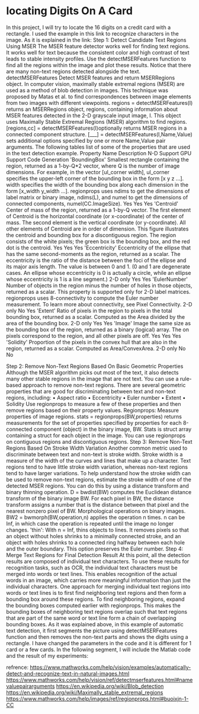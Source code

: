 # locating Digits On A Card
In this project, I will try to locate the 16 digits on a credit card with a rectangle. I used the example in this link  to recognize characters in the image. As it is explained in the link:
Step 1: Detect Candidate Text Regions Using MSER
The MSER feature detector works well for finding text regions. It works well for text because the consistent color and high contrast of text leads to stable intensity profiles.
Use the detectMSERFeatures function to find all the regions within the image and plot these results. Notice that there are many non-text regions detected alongside the text.
detectMSERFeatures
Detect MSER features and return MSERRegions object. 
In computer vision, maximally stable extremal regions (MSER) are used as a method of blob detection  in images. This technique was proposed by Matas et al. to find correspondences between image elements from two images with different viewpoints. 
regions = detectMSERFeatures(I) returns an MSERRegions object, regions, containing information about MSER features detected in the 2-D grayscale input image, I. This object uses Maximally Stable Extremal Regions (MSER) algorithm to find regions.
[regions,cc] = detectMSERFeatures(I)optionally returns MSER regions in a connected component structure.
[___] = detectMSERFeatures(I,Name,Value) sets additional options specified by one or more Name,Value pair arguments.
The following tables list of some of the properties that are used in the text detection example.
Property Name	Description	N-D Support	GPU Support	Code Generation
'BoundingBox'	Smallest rectangle containing the region, returned as a 1-by-Q*2 vector, where Q is the number of image dimensions. For example, in the vector [ul_corner width], ul_corner specifies the upper-left corner of the bounding box in the form [x y z ...]. width specifies the width of the bounding box along each dimension in the form [x_width y_width ...]. regionprops uses ndims to get the dimensions of label matrix or binary image, ndims(L), and numel to get the dimensions of connected components, numel(CC.ImageSize).	Yes	Yes	Yes
'Centroid'	Center of mass of the region, returned as a 1-by-Q vector. The first element of Centroid is the horizontal coordinate (or x-coordinate) of the center of mass. The second element is the vertical coordinate (or y-coordinate). All other elements of Centroid are in order of dimension. This figure illustrates the centroid and bounding box for a discontiguous region. The region consists of the white pixels; the green box is the bounding box, and the red dot is the centroid.	Yes	Yes	Yes
'Eccentricity'	Eccentricity of the ellipse that has the same second-moments as the region, returned as a scalar. The eccentricity is the ratio of the distance between the foci of the ellipse and its major axis length. The value is between 0 and 1. (0 and 1 are degenerate cases. An ellipse whose eccentricity is 0 is actually a circle, while an ellipse whose eccentricity is 1 is a line segment.)	2-D only	Yes	Yes
'EulerNumber'	Number of objects in the region minus the number of holes in those objects, returned as a scalar. This property is supported only for 2-D label matrices. regionprops uses 8-connectivity to compute the Euler number measurement. To learn more about connectivity, see Pixel Connectivity.
2-D only	No	Yes
'Extent'	Ratio of pixels in the region to pixels in the total bounding box, returned as a scalar. Computed as the Area divided by the area of the bounding box.	2-D only	Yes	Yes
'Image'	Image the same size as the bounding box of the region, returned as a binary (logical) array. The on pixels correspond to the region, and all other pixels are off.	Yes	Yes	Yes
'Solidity'	Proportion of the pixels in the convex hull that are also in the region, returned as a scalar. Computed as Area/ConvexArea.	2-D only	No	No

Step 2: Remove Non-Text Regions Based On Basic Geometric Properties
Although the MSER algorithm picks out most of the text, it also detects many other stable regions in the image that are not text. You can use a rule-based approach to remove non-text regions. 
There are several geometric properties that are good for discriminating between text and non-text regions, including:
•	Aspect ratio
•	Eccentricity
•	Euler number
•	Extent
•	Solidity
Use regionprops to measure a few of these properties and then remove regions based on their property values.
Regionprops: Measure properties of image regions.
stats = regionprops(BW,properties) returns measurements for the set of properties specified by properties for each 8-connected component (object) in the binary image, BW. Stats is struct array containing a struct for each object in the image. You can use regionprops on contiguous regions and discontiguous regions.
Step 3: Remove Non-Text Regions Based On Stroke Width Variation
Another common metric used to discriminate between text and non-text is stroke width. Stroke width is a measure of the width of the curves and lines that make up a character. Text regions tend to have little stroke width variation, whereas non-text regions tend to have larger variations.
To help understand how the stroke width can be used to remove non-text regions, estimate the stroke width of one of the detected MSER regions. You can do this by using a distance transform and binary thinning operation.
D = bwdist(BW) computes the Euclidean distance transform of the binary image BW. For each pixel in BW, the distance transform assigns a number that is the distance between that pixel and the nearest nonzero pixel of BW.
Morphological operations on binary images.
BW2 = bwmorph(BW,operation,n) applies the operation n times. n can be Inf, in which case the operation is repeated until the image no longer changes.
'thin': With n = Inf, thins objects to lines. It removes pixels so that an object without holes shrinks to a minimally connected stroke, and an object with holes shrinks to a connected ring halfway between each hole and the outer boundary. This option preserves the Euler number.
Step 4: Merge Text Regions for Final Detection Result
At this point, all the detection results are composed of individual text characters. To use these results for recognition tasks, such as OCR, the individual text characters must be merged into words or text lines. This enables recognition of the actual words in an image, which carries more meaningful information than just the individual characters.
One approach for merging individual text regions into words or text lines is to first find neighboring text regions and then form a bounding box around these regions. To find neighboring regions, expand the bounding boxes computed earlier with regionprops. This makes the bounding boxes of neighboring text regions overlap such that text regions that are part of the same word or text line form a chain of overlapping bounding boxes.
As it was explained above, in this example of automatic text detection, it first segments the picture using detectMSERFeatures function and then removes the non-text parts and shows the digits using a rectangle. I have changed the parameters in the code and it is different for 1 card or a few cards. In the following segment, I will include the Matlab code and the result of my experiments:

refrence:
https://www.mathworks.com/help/vision/examples/automatically-detect-and-recognize-text-in-natural-images.html
https://www.mathworks.com/help/vision/ref/detectmserfeatures.html#namevaluepairarguments
https://en.wikipedia.org/wiki/Blob_detection
https://en.wikipedia.org/wiki/Maximally_stable_extremal_regions
https://www.mathworks.com/help/images/ref/regionprops.html#buoixjn-1-CC
